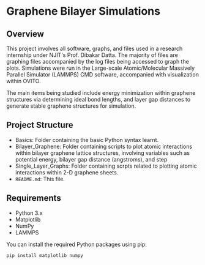 # Graphene Bilayer Simulations

## Overview

This project involves all software, graphs, and files used in a research internship under NJIT's Prof. Dibakar Datta. The majority of files are graphing files accompanied by the log files being accessed to graph the plots.
Simulations were run in the Large-scale Atomic/Molecular Massively Parallel Simulator (LAMMPS) CMD software, accompanied with visualization within OVITO.

The main items being studied include energy minimization within graphene structures via determining ideal bond lengths, and layer gap distances to generate stable graphene structures for simulation.

## Project Structure

- Basics: Folder containing the basic Python syntax learnt.
- Bilayer_Graphene: Folder containing scripts to plot atomic interactions within bilayer graphene lattice structures, involving variables such as potential energy, bilayer gap distance (angstroms), and step
- Single_Layer_Graphs: Folder containing scrpts related to plotting atomic interactions within 2-D graphene sheets.
- `README.md`: This file.

## Requirements

- Python 3.x
- Matplotlib
- NumPy
- LAMMPS

You can install the required Python packages using pip:

```bash
pip install matplotlib numpy
